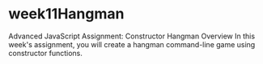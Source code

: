 # week11Hangman
Advanced JavaScript Assignment: Constructor Hangman Overview In this week's assignment, you will create a hangman command-line game using constructor functions.
